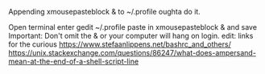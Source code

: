 Appending xmousepasteblock & to ~/.profile oughta do it.

Open terminal
enter gedit ~/.profile
paste in xmousepasteblock & and save
Important: Don't omit the & or your computer will hang on login.
edit: links for the curious https://www.stefaanlippens.net/bashrc_and_others/ https://unix.stackexchange.com/questions/86247/what-does-ampersand-mean-at-the-end-of-a-shell-script-line
